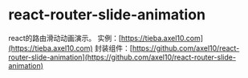 react-router-slide-animation
=========================

react的路由滑动动画演示。
实例：[https://tieba.axel10.com](https://tieba.axel10.com)
封装组件：[https://github.com/axel10/react-router-slide-animation](https://github.com/axel10/react-router-slide-animation)
